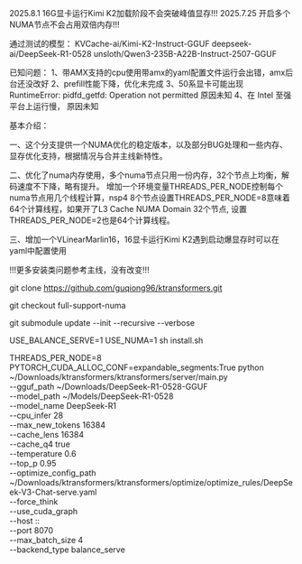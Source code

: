2025.8.1  16G显卡运行Kimi K2加载阶段不会突破峰值显存!!!
2025.7.25 开启多个NUMA节点不会占用双倍内存!!!

通过测试的模型：
KVCache-ai/Kimi-K2-Instruct-GGUF 
deepseek-ai/DeepSeek-R1-0528 
unsloth/Qwen3-235B-A22B-Instruct-2507-GGUF

已知问题：
1、带AMX支持的cpu使用带amx的yaml配置文件运行会出错，amx后台还没改好
2、prefill性能下降，优化未完成
3、50系显卡可能出现 RuntimeError: pidfd_getfd: Operation not permitted  原因未知
4、在 Intel 至强平台上运行慢， 原因未知


基本介绍：

一、这个分支提供一个NUMA优化的稳定版本，以及部分BUG处理和一些内存、显存优化支持，根据情况与合并主线新特性。

二、优化了numa内存使用，多个numa节点只用一份内存，32个节点上均衡，解码速度不下降，略有提升。
增加一个环境变量THREADS_PER_NODE控制每个numa节点用几个线程计算，nsp4 8个节点设置THREADS_PER_NODE=8意味着64个计算线程，如果开了L3 Cache NUMA Domain 32个节点, 设置THREADS_PER_NODE=2也是64个计算线程。

三、增加一个VLinearMarlin16，16显卡运行Kimi K2遇到启动爆显存时可以在yaml中配置使用

!!!更多安装类问题参考主线，没有改变!!!

git clone https://github.com/guqiong96/ktransformers.git

git checkout full-support-numa

git submodule update --init --recursive --verbose

USE_BALANCE_SERVE=1 USE_NUMA=1 sh install.sh


THREADS_PER_NODE=8 PYTORCH_CUDA_ALLOC_CONF=expandable_segments:True python ~/Downloads/ktransformers/ktransformers/server/main.py \
    --gguf_path ~/Downloads/DeepSeek-R1-0528-GGUF  \
    --model_path ~/Models/DeepSeek-R1-0528 \
    --model_name DeepSeek-R1  \
    --cpu_infer 28 \
    --max_new_tokens 16384 \
    --cache_lens 16384 \
    --cache_q4 true \
    --temperature 0.6 \
    --top_p 0.95 \
    --optimize_config_path ~/Downloads/ktransformers/ktransformers/optimize/optimize_rules/DeepSeek-V3-Chat-serve.yaml \
    --force_think \
    --use_cuda_graph \
    --host :: \
    --port 8070 \
    --max_batch_size 4 \
    --backend_type balance_serve

